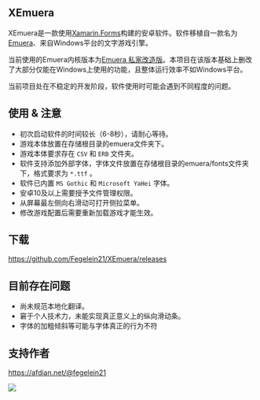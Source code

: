 ## XEmuera
XEmuera是一款使用[Xamarin.Forms](https://dotnet.microsoft.com/apps/xamarin)构建的安卓软件。软件移植自一款名为[Emuera](https://osdn.net/projects/emuera)、来自Windows平台的文字游戏引擎。

当前使用的Emuera内核版本为[Emuera 私家改造版](https://ux.getuploader.com/ninnohito/index)。本项目在该版本基础上删改了大部分仅能在Windows上使用的功能，且整体运行效率不如Windows平台。

当前项目处在不稳定的开发阶段，软件使用时可能会遇到不同程度的问题。

## 使用 & 注意
- 初次启动软件的时间较长（6-8秒），请耐心等待。
- 游戏本体放置在存储根目录的emuera文件夹下。
- 游戏本体要求存在 `CSV` 和 `ERB` 文件夹。
- 软件支持添加外部字体，字体文件放置在存储根目录的emuera/fonts文件夹下，格式要求为 `*.ttf` 。
- 软件已内置 `MS Gothic` 和 `Microsoft YaHei` 字体。
- 安卓10及以上需要授予文件管理权限。
- 从屏幕最左侧向右滑动可打开侧拉菜单。
- 修改游戏配置后需要重新加载游戏才能生效。

## 下载
https://github.com/Fegelein21/XEmuera/releases

## 目前存在问题
- 尚未规范本地化翻译。
- 窘于个人技术力，未能实现真正意义上的纵向滑动条。
- 字体的加粗倾斜等可能与字体真正的行为不符

## 支持作者
https://afdian.net/@fegelein21

![](https://img1.imgtp.com/2022/06/28/i6DiqbMT.jpg)
